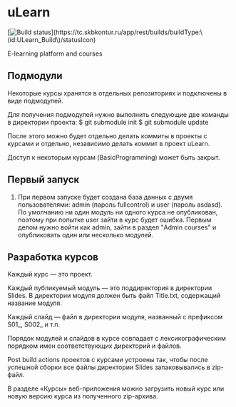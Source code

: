 uLearn
=======

[![Build status](https://tc.skbkontur.ru/app/rest/builds/buildType:\(id:ULearn_Build\)/statusIcon)](https://tc.skbkontur.ru/app/rest/builds/buildType:\(id:ULearn_Build\)/statusIcon)


E-learning platform and courses



Подмодули
---------

Некоторые курсы хранятся в отдельных репозиториях и подключены в виде подмодулей.

Для получения подмодулей нужно выполнить следующие две команды в директории проекта:
  $ git submodule init
  $ git submodule update
  
После этого можно будет отдельно делать коммиты в проекты с курсами и отдельно, независимо делать коммит в проект uLearn.

Доступ к некоторым курсам (BasicProgramming) может быть закрыт.


Первый запуск
------------

1. При первом запуске будет создана база данных с двумя пользователями: admin (пароль fullcontrol) и user (пароль asdasd).
По умолчанию ни один модуль ни одного курса не опубликован, поэтому при попытке user зайти в курс будет ошибка. 
Первым делом нужно войти как admin, зайти в раздел "Admin courses" и опубликовать один или несколько модулей.

Разработка курсов
-----------------

Каждый курс — это проект. 

Каждый публикуемый модуль — это поддиректория в директории Slides. В директории модуля должен быть файл Title.txt, содержащий название модуля.

Каждый слайд — файл в директории модуля, названный с префиксом S01_, S002_ и т.п.

Порядок модулей и слайдов в курсе совпадает с лексикографическим порядком имен соответствующих директорий и файлов.

Post build actions проектов с курсами устроены так, чтобы после успешной сборки все файлы директории Slides запаковывались в zip-файл.

В разделе «Курсы» веб-приложения можно загрузить новый курс или новую версию курса из полученного zip-архива.


